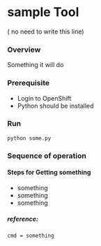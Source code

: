 # sample Tool

  ( no need to write this line)

### Overview

  Something it will do

### Prerequisite

-  Login to OpenShift
-  Python should be installed 

### Run
```
python some.py
```
### Sequence of operation 
#### Steps for Getting something
-  something
-  something
-  something
##### reference:
```cmd = something```
